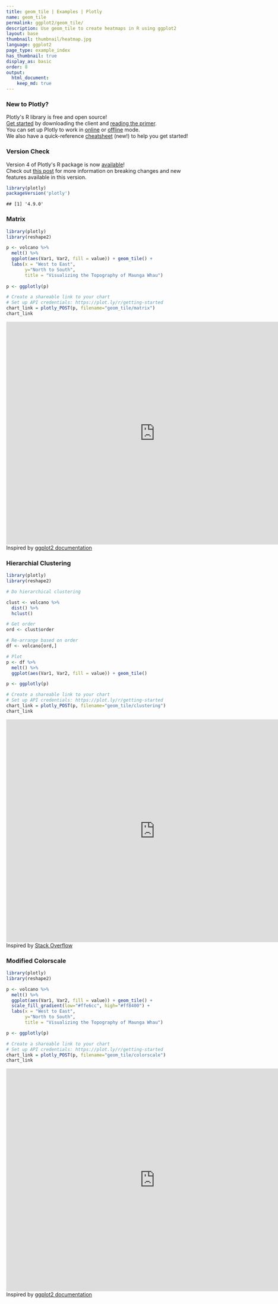```yaml
---
title: geom_tile | Examples | Plotly
name: geom_tile
permalink: ggplot2/geom_tile/
description: Use geom_tile to create heatmaps in R using ggplot2
layout: base
thumbnail: thumbnail/heatmap.jpg
language: ggplot2
page_type: example_index
has_thumbnail: true
display_as: basic
order: 8
output:
  html_document:
    keep_md: true
---
```




### New to Plotly?

Plotly's R library is free and open source!<br>
[Get started](https://plot.ly/r/getting-started/) by downloading the client and [reading the primer](https://plot.ly/r/getting-started/).<br>
You can set up Plotly to work in [online](https://plot.ly/r/getting-started/#hosting-graphs-in-your-online-plotly-account) or [offline](https://plot.ly/r/offline/) mode.<br>
We also have a quick-reference [cheatsheet](https://images.plot.ly/plotly-documentation/images/r_cheat_sheet.pdf) (new!) to help you get started!

### Version Check

Version 4 of Plotly's R package is now [available](https://plot.ly/r/getting-started/#installation)!<br>
Check out [this post](http://moderndata.plot.ly/upgrading-to-plotly-4-0-and-above/) for more information on breaking changes and new features available in this version.


```r
library(plotly)
packageVersion('plotly')
```

```
## [1] '4.9.0'
```

### Matrix


```r
library(plotly)
library(reshape2)

p <- volcano %>%
  melt() %>% 
  ggplot(aes(Var1, Var2, fill = value)) + geom_tile() +
  labs(x = "West to East",
       y="North to South",
       title = "Visualizing the Topography of Maunga Whau")
  
p <- ggplotly(p)

# Create a shareable link to your chart
# Set up API credentials: https://plot.ly/r/getting-started
chart_link = plotly_POST(p, filename="geom_tile/matrix")
chart_link
```

<iframe src="https://plot.ly/~RPlotBot/4175.embed" width="800" height="600" id="igraph" scrolling="no" seamless="seamless" frameBorder="0"> </iframe>
Inspired by <a href="http://docs.ggplot2.org/current/">ggplot2 documentation</a>

### Hierarchial Clustering


```r
library(plotly)
library(reshape2)

# Do hierarchical clustering

clust <- volcano %>% 
  dist() %>% 
  hclust()

# Get order
ord <- clust$order

# Re-arrange based on order
df <- volcano[ord,]

# Plot
p <- df %>%
  melt() %>% 
  ggplot(aes(Var1, Var2, fill = value)) + geom_tile()

p <- ggplotly(p)

# Create a shareable link to your chart
# Set up API credentials: https://plot.ly/r/getting-started
chart_link = plotly_POST(p, filename="geom_tile/clustering")
chart_link
```

<iframe src="https://plot.ly/~RPlotBot/4177.embed" width="800" height="600" id="igraph" scrolling="no" seamless="seamless" frameBorder="0"> </iframe>
Inspired by <a href="http://stackoverflow.com/questions/25528059/cluster-data-in-heat-map-in-r-ggplot">Stack Overflow</a>

### Modified Colorscale


```r
library(plotly)
library(reshape2)

p <- volcano %>%
  melt() %>% 
  ggplot(aes(Var1, Var2, fill = value)) + geom_tile() +
  scale_fill_gradient(low="#ffe6cc", high="#ff8400") +
  labs(x = "West to East",
       y="North to South",
       title = "Visualizing the Topography of Maunga Whau")

p <- ggplotly(p)

# Create a shareable link to your chart
# Set up API credentials: https://plot.ly/r/getting-started
chart_link = plotly_POST(p, filename="geom_tile/colorscale")
chart_link
```

<iframe src="https://plot.ly/~RPlotBot/4179.embed" width="800" height="600" id="igraph" scrolling="no" seamless="seamless" frameBorder="0"> </iframe>
Inspired by <a href="http://docs.ggplot2.org/current/">ggplot2 documentation</a>
